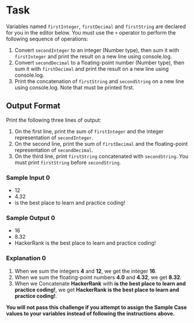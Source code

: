 # Task

Variables named `firstInteger`, `firstDecimal` and `firstString` are declared for you in the editor below. You must use the `+` operator to perform the following sequence of operations:

1. Convert `secondInteger` to an integer (Number type), then sum it with `firstInteger` and print the result on a new line using console.log.
2. Convert `secondDecimal` to a floating-point number (Number type), then sum it with `firstDecimal` and print the result on a new line using console.log.
3. Print the concatenation of `firstString` and `secondString` on a new line using console.log. Note that  must be printed first.

## Output Format

Print the following three lines of output:

1. On the first line, print the sum of  `firstInteger` and the integer representation of `secondInteger`.
2. On the second line, print the sum of  `firstDecimal` and the floating-point representation of `secondDecimal`.
3. On the third line, print `firstString` concatenated with `secondString`. You must print `firstString` before `secondString`.

### Sample Input 0

* 12
* 4.32
* is the best place to learn and practice coding!

### Sample Output 0

* 16
* 8.32
* HackerRank is the best place to learn and practice coding!

### Explanation 0

1. When we sum the integers **4** and **12**, we get the integer **16**.
2. When we sum the floating-point numbers **4.0** and **4.32**, we get **8.32**. 
3. When we Concatenate **HackerRank** with **is the best place to learn and practice coding!**, we get **HackerRank is the best place to learn and practice coding!**.

**You will not pass this challenge if you attempt to assign the Sample Case values to your variables instead of following the instructions above.**
